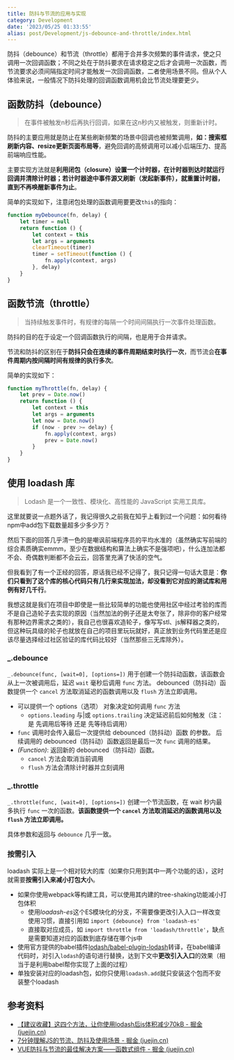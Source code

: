 ```yaml
---
title: 防抖与节流的应用与实现
category: Development
date: '2023/05/25 01:33:55'
alias: post/Development/js-debounce-and-throttle/index.html
---
```


防抖（debounce）和节流（throttle）都用于合并多次频繁的事件请求，使之只调用一次回调函数；不同之处在于防抖要求在请求稳定之后才会调用一次函数，而节流要求必须间隔指定时间才能触发一次回调函数，二者使用场景不同。但从个人体验来说，一般情况下防抖处理的回调函数调用机会比节流处理要更少。

<!--more-->

## 函数防抖（debounce）

> 在事件被触发n秒后再执行回调，如果在这n秒内又被触发，则重新计时。

防抖的主要应用就是防止在某些刷新频繁的场景中回调也被频繁调用，**如：搜索框刷新内容、resize更新页面布局等**，避免回调的高频调用可以减小后端压力、提高前端响应性能。

主要实现方法就是**利用闭包（closure）设置一个计时器，在计时器到达时就运行回调并清除计时器；若计时器途中事件源又刷新（发起新事件），就重置计时器，直到不再唤醒新事件为止**。

简单的实现如下，注意闭包处理的函数调用要更改`this`的指向：

```javascript
function myDebounce(fn, delay) {
	let timer = null
	return function () {
		let context = this
		let args = arguments
		clearTimeout(timer)
		timer = setTimeout(function () {
			fn.apply(context, args)
		}, delay)
	}
}
```

## 函数节流（throttle）

> 当持续触发事件时，有规律的每隔一个时间间隔执行一次事件处理函数。

防抖的目的在于设定一个回调函数执行的间隔，也是用于合并请求。

节流和防抖的区别在于**防抖只会在连续的事件周期结束时执行一次**，而节流会**在事件周期内按间隔时间有规律的执行多次**。

简单的实现如下：

```javascript
function myThrottle(fn, delay) {
	let prev = Date.now()
	return function () {
		let context = this
		let args = arguments
		let now = Date.now()
		if (now - prev >= delay) {
			fn.apply(context, args)
			prev = Date.now()
		}
	}
}
```

## 使用 loadash 库

> Lodash 是一个一致性、模块化、高性能的 JavaScript 实用工具库。

这里就要说一点题外话了，我记得很久之前我在知乎上看到过一个问题：如何看待npm中add包下载数量超多少多少万？

然后下面的回答几乎清一色的是嘲讽前端程序员的平均水准的（虽然确实写前端的综合素质确实emmm，至少在数据结构和算法上确实不是强项吧），什么连加法都不会、奇偶数判断都不会云云，回答里充满了快活的空气。

但我看到了有一个正经的回答，原话我已经不记得了，我只记得一句话大意是：**你们只看到了这个库的核心代码只有几行来实现加法，却没看到它对应的测试库和用例有好几千行**。

我想这就是我们在项目中即使是一些比较简单的功能也使用社区中经过考验的库而不是自己造轮子去实现的原因（当然加法的例子还是太夸张了，除非你的客户经常有那种边界需求之类的），我自己也很喜欢造轮子，像写写stl、js解释器之类的，但这种玩具级的轮子也就放在自己的项目里玩玩就好，真正放到业务代码里还是应该尽量选择经过社区验证的库代码比较好（当然那些三无库除外）。

### \_.debounce

`_.debounce(func, [wait=0], [options=])` 用于创建一个防抖动函数，该函数会从上一次被调用后，延迟 `wait` 毫秒后调用 `func` 方法。 debounced（防抖动）函数提供一个 `cancel` 方法取消延迟的函数调用以及 `flush` 方法立即调用。

- 可以提供一个 options（选项） 对象决定如何调用 `func` 方法
  - `options.leading` 与|或 `options.trailing` 决定延迟前后如何触发（注：是 先调用后等待 还是 先等待后调用）
- `func` 调用时会传入最后一次提供给 debounced（防抖动）函数 的参数。 后续调用的 debounced（防抖动）函数返回是最后一次 `func` 调用的结果。
- _(Function)_: 返回新的 debounced（防抖动）函数。
  - `cancel` 方法会取消当前调用
  - `flush` 方法会清除计时器并立刻调用

### \_.throttle

`_.throttle(func, [wait=0], [options=])` 创建一个节流函数，在 wait 秒内最多执行 `func` 一次的函数。**该函数提供一个 `cancel` 方法取消延迟的函数调用以及 `flush` 方法立即调用。**

具体参数和返回与 `debounce` 几乎一致。

### 按需引入

loadash 实际上是一个相对较大的库（如果你只用到其中一两个功能的话），这时就需要**按需引入来减小打包大小**。

- 如果你使用webpack等构建工具，可以使用其内建的tree-shaking功能减小打包体积
  - 使用*loadash-es*这个ES模块化的分支，不需要像更改引入入口一样改变使用习惯，直接引用如 `import {debounce} from 'loadash-es'`
  - 直接取对应成员，如 `import throttle from 'loadash/throttle'`，缺点是需要知道对应的函数到底存储在哪个js中
- 使用官方提供的babel插件[lodash/babel-plugin-lodash](https://github.com/lodash/babel-plugin-lodash)转译，在babel编译代码时，对引入`lodash`的语句进行替换，达到下文中**更改引入入口**的效果（相当于是利用babel帮你实现了上面的过程）
- 单独安装对应的loadash包，如你只使用`loadash.add`就只安装这个包而不安装整个loadash

## 参考资料

- [【建议收藏】这四个方法，让你使用lodash后js体积减少70kB - 掘金 (juejin.cn)](https://juejin.cn/post/7069218262634102798)
- [7分钟理解JS的节流、防抖及使用场景 - 掘金 (juejin.cn)](https://juejin.cn/post/6844903669389885453)
- [VUE防抖与节流的最佳解决方案——函数式组件 - 掘金 (juejin.cn)](https://juejin.cn/post/6844903848230780941)

